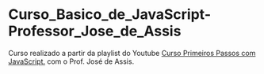 # Curso_Basico_de_JavaScript-Professor_Jose_de_Assis
Curso realizado a partir da playlist do Youtube [Curso Primeiros Passos com JavaScript.](https://www.youtube.com/watch?v=h1FiBei6plo&amp;list=PLbEOwbQR9lqyuy7U1YjGgBv0x2Hzuw569) com o Prof. José de Assis.
